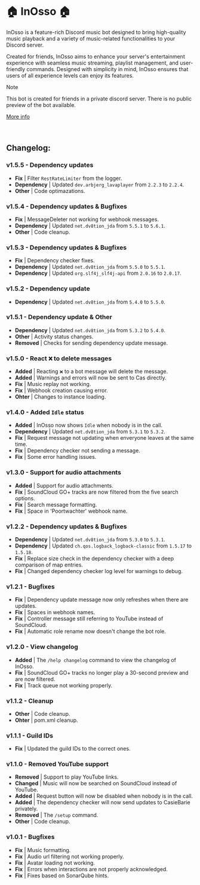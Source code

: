 # 🏠 InOsso 🏠
InOsso is a feature-rich Discord music bot designed to bring high-quality music playback and a variety of music-related functionalities to your Discord server.

Created for friends, InOsso aims to enhance your server's entertainment experience with seamless music streaming, playlist management, and user-friendly commands. Designed with simplicity in mind, InOsso ensures that users of all experience levels can enjoy its features.

> [!NOTE]
> This bot is created for friends in a private discord server. There is no public preview of the bot available.

[More info](https://www.casiebarie.dev/discord/inosso/)
<br><br><br>
## Changelog:
### v1.5.5 - Dependency updates
- **Fix** | Filter `RestRateLimiter` from the logger.
- **Dependency** | Updated `dev.arbjerg_lavaplayer` from `2.2.3` to `2.2.4`.
- **Other** | Code optimazations.

### v1.5.4 - Dependency updates & Bugfixes
- **Fix** | MessageDeleter not working for webhook messages.
- **Dependency** | Updated `net.dv8tion_jda` from `5.5.1` to `5.6.1`.
- **Other** | Code cleanup.

### v1.5.3 - Dependency updates & Bugfixes
- **Fix** | Dependency checker fixes.
- **Dependency** | Updated `net.dv8tion_jda` from `5.5.0` to `5.5.1`.
- **Dependency** | Updated `org.slf4j_slf4j-api` from `2.0.16` to `2.0.17`. 

### v1.5.2 - Dependency update
- **Dependency** | Updated `net.dv8tion_jda` from `5.4.0` to `5.5.0`.

### v1.5.1 - Dependency update & Other
- **Dependency** | Updated `net.dv8tion_jda` from `5.3.2` to `5.4.0`.
- **Other** | Activity status changes.
- **Removed** | Checks for sending dependency update message.

### v1.5.0 - React `❌` to delete messages
- **Added** | Reacting `❌` to a bot message will delete the message.
- **Added** | Warnings and errors will now be sent to Cas directly.
- **Fix** | Music replay not working.
- **Fix** | Webhook creation causing error.
- **Ohter** | Changes to instance loading.

### v1.4.0 - Added `Idle` status
- **Added** | InOsso now shows `Idle` when nobody is in the call.
- **Dependency** | Updated `net.dv8tion_jda` from `5.3.1` to `5.3.2`.
- **Fix** | Request message not updating when enveryone leaves at the same time.
- **Fix** | Dependency checker not sending a message.
- **Fix** | Some error handling issues.

### v1.3.0 - Support for audio attachments
- **Added** | Support for audio attachments.
- **Fix** | SoundCloud GO+ tracks are now filtered from the five search options.
- **Fix** | Search message formatting.
- **Fix** | Space in 'Poortwachter' webhook name.

### v1.2.2 - Dependency updates & Bugfixes
- **Dependency** | Updated `net.dv8tion_jda` from `5.3.0` to `5.3.1`.
- **Dependency** | Updated `ch.qos.logback_logback-classic` from `1.5.17` to `1.5.18`.
- **Fix** | Replace size check in the dependency checker with a deep comparison of map entries.
- **Fix** | Changed dependency checker log level for warnings to debug.

### v1.2.1 - Bugfixes
- **Fix** | Dependency update message now only refreshes when there are updates.
- **Fix** | Spaces in webhook names.
- **Fix** | Controller message still referring to YouTube instead of SoundCloud.
- **Fix** | Automatic role rename now doesn't change the bot role.

### v1.2.0 - View changelog
- **Added** | The `/help changelog` command to view the changelog of InOsso.
- **Fix** | SoundCloud GO+ tracks no longer play a 30-second preview and are now filtered.
- **Fix** | Track queue not working properly.

### v1.1.2 - Cleanup
- **Other** | Code cleanup.
- **Ohter** | pom.xml cleanup.

### v1.1.1 - Guild IDs
- **Fix** | Updated the guild IDs to the correct ones.

### v1.1.0 - Removed YouTube support
- **Removed** | Support to play YouTube links.
- **Changed** | Music will now be searched on SoundCloud instead of YouTube.
- **Added** | Request button will now be disabled when nobody is in the call.
- **Added** | The dependency checker will now send updates to CasieBarie privately.
- **Removed** | The `/setup` command.
- **Other** | Code cleanup.

### v1.0.1 - Bugfixes
- **Fix** | Music formatting.
- **Fix** | Audio url filtering not working properly.
- **Fix** | Avatar loading not working.
- **Fix** | Errors when interactions are not properly acknowledged.
- **Fix** | Fixes based on SonarQube hints.

